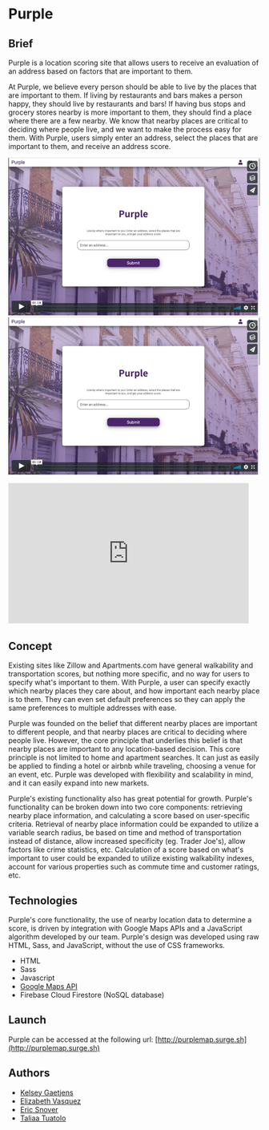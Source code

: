 # Purple

Brief
------

Purple is a location scoring site that allows users to receive an evaluation of an address based on factors that are important to them.

At Purple, we believe every person should be able to live by the places that are important to them. If living by restaurants and bars makes a person happy, they should live by restaurants and bars! If having bus stops and grocery stores nearby is more important to them, they should find a place where there are a few nearby. We know that nearby places are critical to deciding where people live, and we want to make the process easy for them. With Purple, users simply enter an address, select the places that are important to them, and receive an address score.

[![Watch the video](readmeImages/purplevimeo.jpg)](https://vimeo.com/357981076)
<a href="https://vimeo.com/357981076" target="_blank"><img src="readmeImages/purplevimeo.jpg"/></a>
<iframe src="https://player.vimeo.com/video/357981076" width="480" height="280" frameborder="0" allow="autoplay; fullscreen" allowfullscreen></iframe>


Concept 
------ 

Existing sites like Zillow and Apartments.com have general walkability and transportation scores, but nothing more specific, and no way for users to specify what's important to them. With Purple, a user can specify exactly which nearby places they care about, and how important each nearby place is to them. They can even set default preferences so they can apply the same preferences to multiple addresses with ease.

Purple was founded on the belief that different nearby places are important to different people, and that nearby places are critical to deciding where people live. However, the core principle that underlies this belief is that nearby places are important to any location-based decision. This core principle is not limited to home and apartment searches. It can just as easily be applied to finding a hotel or airbnb while traveling, choosing a venue for an event, etc. Purple was developed with flexibility and scalability in mind, and it can easily expand into new markets.

Purple's existing functionality also has great potential for growth. Purple's functionality can be broken down into two core components: retrieving nearby place information, and calculating a score based on user-specific criteria. Retrieval of nearby place information could be expanded to utilize a variable search radius, be based on time and method of transportation instead of distance, allow increased specificity (eg. Trader Joe's), allow factors like crime statistics, etc. Calculation of a score based on what's important to user could be expanded to utilize existing walkability indexes, account for various properties such as commute time and customer ratings, etc.


Technologies 
------ 

Purple's core functionality, the use of nearby location data to determine a score, is driven by integration with Google Maps APIs and a JavaScript algorithm developed by our team. Purple's design was developed using raw HTML, Sass, and JavaScript, without the use of CSS frameworks.

* HTML
* Sass
* Javascript
* [Google Maps API](https://cloud.google.com/maps-platform/places/)
* Firebase Cloud Firestore (NoSQL database)


Launch
------

Purple can be accessed at the following url: [http://purplemap.surge.sh](http://purplemap.surge.sh)


Authors
------

* [Kelsey Gaetjens](https://github.com/kjgaetjens/)
* [Elizabeth Vasquez](https://github.com/elizabethsv)
* [Eric Snover](https://github.com/ersnover)
* [Taliaa Tuatolo](https://github.com/taliaa10)
